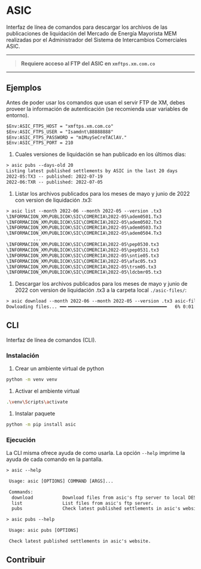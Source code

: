 # ASIC

Interfaz de línea de comandos para descargar los archivos de las publicaciones de liquidación del Mercado de Energía Mayorista MEM realizadas por el Administrador del Sistema de Intercambios Comerciales ASIC.

------

> **Requiere acceso al FTP del ASIC en `xmftps.xm.com.co`**

------

## Ejemplos

Antes de poder usar los comandos que usan el servir FTP de XM, debes proveer la información de autenticación (se recomienda usar variables de entorno).

```txt
$Env:ASIC_FTPS_HOST = "xmftps.xm.com.co"
$Env:ASIC_FTPS_USER = "Isamdnt\88888888"
$Env:ASIC_FTPS_PASSWORD = "m1MuySeCreTAClAV."
$Env:ASIC_FTPS_PORT = 210
```

1. Cuales versiones de liquidación se han publicado en los últimos días:

```txt
> asic pubs --days-old 20
Listing latest published settlements by ASIC in the last 20 days
2022-05:TX3 -- published: 2022-07-19
2022-06:TXR -- published: 2022-07-05
```

1. Listar los archivos publicados para los meses de mayo y junio de 2022 con version de liquidación .tx3:

```txt
> asic list --month 2022-06 --month 2022-05 --version .tx3
\INFORMACION_XM\PUBLICOK\SIC\COMERCIA\2022-05\adem0501.Tx3
\INFORMACION_XM\PUBLICOK\SIC\COMERCIA\2022-05\adem0502.Tx3
\INFORMACION_XM\PUBLICOK\SIC\COMERCIA\2022-05\adem0503.Tx3
\INFORMACION_XM\PUBLICOK\SIC\COMERCIA\2022-05\adem0504.Tx3
          ...
\INFORMACION_XM\PUBLICOK\SIC\COMERCIA\2022-05\pep0530.tx3
\INFORMACION_XM\PUBLICOK\SIC\COMERCIA\2022-05\pep0531.tx3
\INFORMACION_XM\PUBLICOK\SIC\COMERCIA\2022-05\sntie05.tx3
\INFORMACION_XM\PUBLICOK\SIC\COMERCIA\2022-05\afac05.tx3
\INFORMACION_XM\PUBLICOK\SIC\COMERCIA\2022-05\trsm05.tx3
\INFORMACION_XM\PUBLICOK\SIC\COMERCIA\2022-05\ldcbmr05.tx3
```

1. Descargar los archivos publicados para los meses de mayo y junio de 2022 con version de liquidación .tx3 a la carpeta local `./asic-files/`:

```txt
> asic download --month 2022-06 --month 2022-05 --version .tx3 asic-files
Dowloading files... ━━╸━━━━━━━━━━━━━━━━━━━━━━━━━━━━━━━━━━━━━   6% 0:01:05
```


## CLI

Interfaz de línea de comandos (CLI).

### Instalación

1. Crear un ambiente virtual de python

```sh
python -m venv venv
```

1. Activar el ambiente virtual

```sh
.\venv\Scripts\activate
```

1. Instalar paquete

```sh
python -m pip install asic
```

### Ejecución

La CLI misma ofrece ayuda de como usarla.
La opción `--help` imprime la ayuda de cada comando en la pantalla.

```txt
> asic --help 

 Usage: asic [OPTIONS] COMMAND [ARGS]...

 Commands:
  download           Download files from asic's ftp server to local DESTINATION folder.
  list               List files from asic's ftp server.
  pubs               Check latest published settlements in asic's website. 
```

```txt
> asic pubs --help

 Usage: asic pubs [OPTIONS]

 Check latest published settlements in asic's website.
```

## Contribuir
